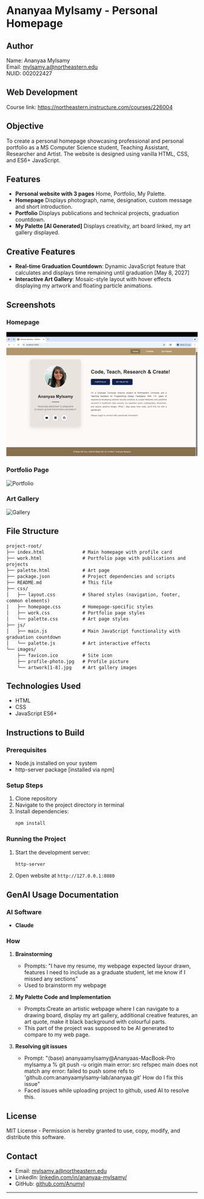 # Ananyaa Mylsamy - Personal Homepage

## Author
Name: Ananyaa Mylsamy  
Email: mylsamy.a@northeastern.edu  
NUID: 002022427

## Web Development 
Course link: https://northeastern.instructure.com/courses/226004

## Objective
To create a personal homepage showcasing professional and personal portfolio as a MS Computer Science student, Teaching Assistant, Researcher and Artist. The website is designed using vanilla HTML, CSS, and ES6+ JavaScript. 

## Features
- **Personal website with 3 pages** Home, Portfolio, My Palette.
- **Homepage** Displays photograph, name, designation, custom message and short introduction. 
- **Portfolio** Displays publications and technical projects, graduation countdown.
- **My Palette [AI Generated]** Displays creativity, art board linked, my art gallery displayed.

## Creative Features
- **Real-time Graduation Countdown**: Dynamic JavaScript feature that calculates and displays time remaining until graduation [May 8, 2027]
- **Interactive Art Gallery**: Mosaic-style layout with hover effects displaying my artwork and floating particle animations.

## Screenshots
### Homepage
![Homepage](./images/homepage.jpg)

### Portfolio Page  
![Portfolio](./images/work.jpg)

### Art Gallery
![Gallery](./images/palette.jpg)

## File Structure
```
project-root/
├── index.html              # Main homepage with profile card
├── work.html               # Portfolio page with publications and projects
├── palette.html            # Art page
├── package.json            # Project dependencies and scripts
├── README.md               # This file
├── css/
│   ├── layout.css          # Shared styles (navigation, footer, common elements)
│   ├── homepage.css        # Homepage-specific styles
│   ├── work.css            # Portfolio page styles
│   └── palette.css         # Art page styles
├── js/
│   ├── main.js             # Main JavaScript functionality with graduation countdown
│   └── palette.js          # Art interactive effects
└── images/
    ├── favicon.ico         # Site icon
    ├── profile-photo.jpg   # Profile picture
    └── artwork[1-8].jpg    # Art gallery images
```

## Technologies Used
- HTML
- CSS
- JavaScript ES6+

## Instructions to Build

### Prerequisites
- Node.js installed on your system
- http-server package [installed via npm]

### Setup Steps
1. Clone repository
2. Navigate to the project directory in terminal
3. Install dependencies:
   ```bash
   npm install
   ```

### Running the Project
1. Start the development server:
   ```bash
   http-server
   ```

2. Open website at `http://127.0.0.1:8080`


## GenAI Usage Documentation

### AI Software
- **Claude** 

### How

1. **Brainstorming**
   - Prompts: "I have my resume, my webpage expected layour drawn, features I need to include as a graduate student, let me know if I missed any sections"
   - Used to brainstorm my webpage

2. **My Palette Code and Implementation**
   - Prompts:Create an artistic webpage where I can navigate to a drawing board, display my art gallery, additional creative features, an art quote, make it black background with colourful parts.
   - This part of the project was supposed to be AI generated to compare to my web page.

3. **Resolving git issues**
   - Prompt: "(base) ananyaamylsamy@Ananyaas-MacBook-Pro mylsamy.a % git push -u origin main error: src refspec main does not match any error: failed to push some refs to 'github.com:ananyaamylsamy-lab/ananyaa.git' How do I fix this issue"
   - Faced issues while uploading project to github, used AI to resolve this.


## License
MIT License - Permission is hereby granted to use, copy, modify, and distribute this software.

## Contact
- Email: mylsamy.a@northeastern.edu
- LinkedIn: [linkedin.com/in/ananyaa-mylsamy/](https://www.linkedin.com/in/ananyaa-mylsamy/)
- GitHub: [github.com/Anumyl](https://github.com/Anumyl)

---
